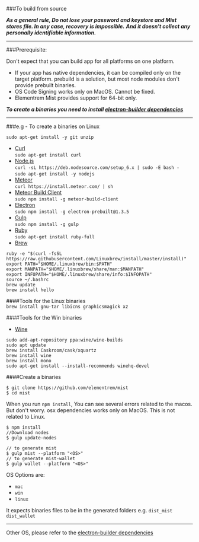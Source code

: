 ###To build from source	

***As a general rule, Do not lose your password and keystore and Mist stores file. In any case, recovery is impossible.***
***And it doesn't collect any personally identifiable information.***

-------------------------------------------
###Prerequisite:

Don't expect that you can build app for all platforms on one platform.
- If your app has native dependencies, it can be compiled only on the target platform. prebuild is a solution, but most node modules don't provide prebuilt binaries.
- OS Code Signing works only on MacOS. Cannot be fixed.
- Elementrem Mist provides support for 64-bit only.

***To create a binaries you need to install [electron-builder dependencies](https://github.com/electron-userland/electron-builder/wiki/Multi-Platform-Build#macos)***

--------------------------
###e.g - To create a binaries on Linux

`sudo apt-get install -y git unzip`   

* [Curl](https://curl.haxx.se/)  	 	
`sudo apt-get install curl`   
* [Node.js](https://nodejs.org/)    
`curl -sL https://deb.nodesource.com/setup_6.x | sudo -E bash -`  
`sudo apt-get install -y nodejs`   
* [Meteor](https://www.meteor.com/)   
`curl https://install.meteor.com/ | sh`   
* [Meteor Build Client](https://github.com/frozeman/meteor-build-client/) 	  
`sudo npm install -g meteor-build-client`    
* [Electron](http://electron.atom.io/)        
`sudo npm install -g electron-prebuilt@1.3.5`   
* [Gulp](http://gulpjs.com/)    
`sudo npm install -g gulp`  
* [Ruby](https://www.ruby-lang.org/)    
`sudo apt-get install ruby-full`
* [Brew](http://linuxbrew.sh/)      
```
ruby -e "$(curl -fsSL https://raw.githubusercontent.com/Linuxbrew/install/master/install)" 
export PATH="$HOME/.linuxbrew/bin:$PATH" 
export MANPATH="$HOME/.linuxbrew/share/man:$MANPATH" 
export INFOPATH="$HOME/.linuxbrew/share/info:$INFOPATH" 
source ~/.bashrc
brew update 
brew install hello
```

####Tools for the Linux binaries     
`brew install gnu-tar libicns graphicsmagick xz`

####Tools for the Win binaries
* [Wine](https://www.winehq.org/)   
```
sudo add-apt-repository ppa:wine/wine-builds 
sudo apt update
brew install Caskroom/cask/xquartz 
brew install wine
brew install mono
sudo apt-get install --install-recommends winehq-devel 
```

####Create a binaries

```
$ git clone https://github.com/elementrem/mist
$ cd mist   
```
When you run `npm install`, You can see several errors related to the macos. But don't worry. osx dependencies works only on MacOS. This is not related to Linux.
```
$ npm install
//Download nodes
$ gulp update-nodes
```
```
// to generate mist   
$ gulp mist --platform "<OS>"   
// to generate mist-wallet
$ gulp wallet --platform "<OS>"
```
OS Options are:    
* `mac`   
* `win`		
* `linux`

It expects binaries files to be in the generated folders e.g.
`dist_mist`
`dist_wallet`

---------------------------------------------------

Other OS, please refer to the [electron-builder dependencies](https://github.com/electron-userland/electron-builder/wiki/Multi-Platform-Build#macos)